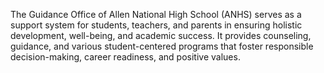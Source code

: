 The Guidance Office of Allen National High School (ANHS) serves as a support system for students, teachers, and parents in ensuring holistic development, well-being, and academic success. It provides counseling, guidance, and various student-centered programs that foster responsible decision-making, career readiness, and positive values.
